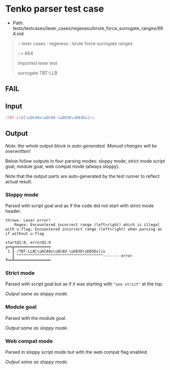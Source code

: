 # Tenko parser test case

- Path: tests/testcases/lexer_cases/regexesu/brute_force_surrogate_ranges/664.md

> :: lexer cases : regexesu : brute force surrogate ranges
>
> ::> 664
>
> Imported lexer test
>
> surrogate TBT-LLB

## FAIL

## Input

`````js
/TBT-LLB[\uDCA9x\uDCA9-\uD83D\uD83Dx]/u
`````

## Output

_Note: the whole output block is auto-generated. Manual changes will be overwritten!_

Below follow outputs in four parsing modes: sloppy mode, strict mode script goal, module goal, web compat mode (always sloppy).

Note that the output parts are auto-generated by the test runner to reflect actual result.

### Sloppy mode

Parsed with script goal and as if the code did not start with strict mode header.

`````
throws: Lexer error!
    Regex: Encountered incorrect range (left>right) which is illegal with u-flag; Encountered incorrect range (left>right) when parsing as if without u-flag

start@1:0, error@1:0
╔══╦════════════════
 1 ║ /TBT-LLB[\uDCA9x\uDCA9-\uD83D\uD83Dx]/u
   ║ ^^^^^^^^^^^^^^^^^^^^^^^^^^^^^^^^^^^^^^------- error
╚══╩════════════════

`````

### Strict mode

Parsed with script goal but as if it was starting with `"use strict"` at the top.

_Output same as sloppy mode._

### Module goal

Parsed with the module goal.

_Output same as sloppy mode._

### Web compat mode

Parsed in sloppy script mode but with the web compat flag enabled.

_Output same as sloppy mode._
